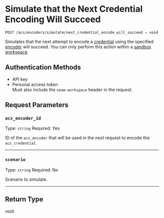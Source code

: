 # Simulate that the Next Credential Encoding Will Succeed

```
POST /acs/encoders/simulate/next_credential_encode_will_succeed ⇒ void
```

Simulates that the next attempt to encode a [credential](../../../../capability-guides/access-systems/managing-credentials.md) using the specified [encoder](../../../../capability-guides/access-systems/working-with-card-encoders-and-scanners/README.md) will succeed. You can only perform this action within a [sandbox workspace](../../../../core-concepts/workspaces/README.md#sandbox-workspaces).

## Authentication Methods

- API key
- Personal access token
  <br>Must also include the `seam-workspace` header in the request.

## Request Parameters

### `acs_encoder_id`

Type: `string`
Required: Yes

ID of the `acs_encoder` that will be used in the next request to encode the `acs_credential`.

***

### `scenario`

Type: `string`
Required: No

Scenario to simulate.

***

## Return Type

void
